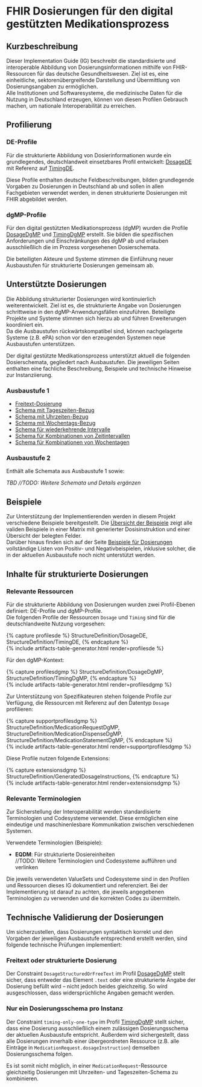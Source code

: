 # FHIR Dosierungen für den digital gestützten Medikationsprozess

## Kurzbeschreibung

Dieser Implementation Guide (IG) beschreibt die standardisierte und interoperable Abbildung von Dosierungsinformationen mithilfe von FHIR-Ressourcen für das deutsche Gesundheitswesen. Ziel ist es, eine einheitliche, sektorenübergreifende Darstellung und Übermittlung von Dosierungsangaben zu ermöglichen.  
Alle Institutionen und Softwaresysteme, die medizinische Daten für die Nutzung in Deutschland erzeugen, können von diesen Profilen Gebrauch machen, um nationale Interoperabilität zu erreichen.

## Profilierung

### DE-Profile

Für die strukturierte Abbildung von Dosierinformationen wurde ein grundlegendes, deutschlandweit einsetzbares Profil entwickelt: [DosageDE](./StructureDefinition-DosageDE.html) mit Referenz auf [TimingDE](./StructureDefinition-TimingDE.html).

Diese Profile enthalten deutsche Feldbeschreibungen, bilden grundlegende Vorgaben zu Dosierungen in Deutschland ab und sollen in allen Fachgebieten verwendet werden, in denen strukturierte Dosierungen mit FHIR abgebildet werden.

### dgMP-Profile

Für den digital gestützten Medikationsprozess (dgMP) wurden die Profile [DosageDgMP](./StructureDefinition-DosageDgMP.html) und [TimingDgMP](./StructureDefinition-TimingDgMP.html) erstellt. Sie bilden die spezifischen Anforderungen und Einschränkungen des dgMP ab und erlauben ausschließlich die im Prozess vorgesehenen Dosierschemata.

Die beteiligten Akteure und Systeme stimmen die Einführung neuer Ausbaustufen für strukturierte Dosierungen gemeinsam ab.

## Unterstützte Dosierungen

Die Abbildung strukturierter Dosierungen wird kontinuierlich weiterentwickelt. Ziel ist es, die strukturierte Angabe von Dosierungen schrittweise in den dgMP-Anwendungsfällen einzuführen. Beteiligte Projekte und Systeme stimmen sich hierzu ab und führen Erweiterungen koordiniert ein.  
Da die Ausbaustufen rückwärtskompatibel sind, können nachgelagerte Systeme (z.B. ePA) schon vor den erzeugenden Systemen neue Ausbaustufen unterstützen.

Der digital gestützte Medikationsprozess unterstützt aktuell die folgenden Dosierschemata, gegliedert nach Ausbaustufen. Die jeweiligen Seiten enthalten eine fachliche Beschreibung, Beispiele und technische Hinweise zur Instanziierung.

### Ausbaustufe 1

- [Freitext-Dosierung](./timing-freetext-scheme.html)
- [Schema mit Tageszeiten-Bezug](./timing-mman-scheme.html)
- [Schema mit Uhrzeiten-Bezug](./timing-timeofday-scheme.html)
- [Schema mit Wochentags-Bezug](./timing-weekday-scheme.html)
- [Schema für wiederkehrende Intervalle](./timing-interval-scheme.html)
- [Schema für Kombinationen von Zeitintervallen](./timing-comb-interval-scheme.html)
- [Schema für Kombinationen von Wochentagen](./timing-comb-dayofweek-scheme.html)

### Ausbaustufe 2

Enthält alle Schemata aus Ausbaustufe 1 sowie:

*TBD //TODO: Weitere Schemata und Details ergänzen*

## Beispiele

Zur Unterstützung der Implementierenden werden in diesem Projekt verschiedene Beispiele bereitgestellt. Die [Übersicht der Beispiele](./dosage-to-text-examples.html) zeigt alle validen Beispiele in einer Matrix mit generierter Dosisinstruktion und einer Übersicht der belegten Felder.  
Darüber hinaus finden sich auf der Seite [Beispiele für Dosierungen](./dosage-examples.html) vollständige Listen von Positiv- und Negativbeispielen, inklusive solcher, die in der aktuellen Ausbaustufe noch nicht unterstützt werden.

## Inhalte für strukturierte Dosierungen

### Relevante Ressourcen

Für die strukturierte Abbildung von Dosierungen wurden zwei Profil-Ebenen definiert: DE-Profile und dgMP-Profile.  
Die folgenden Profile der Ressourcen `Dosage` und `Timing` sind für die deutschlandweite Nutzung vorgesehen:

{% capture profilesde %}
StructureDefinition/DosageDE,
StructureDefinition/TimingDE,
{% endcapture %}  
{% include artifacts-table-generator.html render=profilesde %}

Für den dgMP-Kontext:

{% capture profilesdgmp %}
StructureDefinition/DosageDgMP,
StructureDefinition/TimingDgMP,
{% endcapture %}  
{% include artifacts-table-generator.html render=profilesdgmp %}

Zur Unterstützung von Spezifikateuren stehen folgende Profile zur Verfügung, die Ressourcen mit Referenz auf den Datentyp `Dosage` profilieren:

{% capture supportprofilesdgmp %}
StructureDefinition/MedicationRequestDgMP,
StructureDefinition/MedicationDispenseDgMP,
StructureDefinition/MedicationStatementDgMP,
{% endcapture %}  
{% include artifacts-table-generator.html render=supportprofilesdgmp %}

Diese Profile nutzen folgende Extensions:

{% capture extensionsdgmp %}
StructureDefinition/GeneratedDosageInstructions,
{% endcapture %}  
{% include artifacts-table-generator.html render=extensionsdgmp %}

### Relevante Terminologien

Zur Sicherstellung der Interoperabilität werden standardisierte Terminologien und Codesysteme verwendet. Diese ermöglichen eine eindeutige und maschinenlesbare Kommunikation zwischen verschiedenen Systemen.

Verwendete Terminologien (Beispiele):

- **EQDM**: Für strukturierte Dosiereinheiten  
//TODO: Weitere Terminologien und Codesysteme aufführen und verlinken

Die jeweils verwendeten ValueSets und Codesysteme sind in den Profilen und Ressourcen dieses IG dokumentiert und referenziert. Bei der Implementierung ist darauf zu achten, die jeweils angegebenen Terminologien zu verwenden und die korrekten Codes zu übermitteln.

## Technische Validierung der Dosierungen

Um sicherzustellen, dass Dosierungen syntaktisch korrekt und den Vorgaben der jeweiligen Ausbaustufe entsprechend erstellt werden, sind folgende technische Prüfungen implementiert:

### Freitext oder strukturierte Dosierung

Der Constraint `DosageStructuredOrFreeText` im Profil [DosageDgMP](./StructureDefinition-DosageDgMP.html) stellt sicher, dass entweder das Element `.text` oder eine strukturierte Angabe der Dosierung befüllt wird – nicht jedoch beides gleichzeitig. So wird ausgeschlossen, dass widersprüchliche Angaben gemacht werden.

### Nur ein Dosierungsschema pro Instanz

Der Constraint `timing-only-one-type` im Profil [TimingDgMP](./StructureDefinition-TimingDgMP.html) stellt sicher, dass eine Dosierung ausschließlich einem zulässigen Dosierungsschema der aktuellen Ausbaustufe entspricht. Außerdem wird sichergestellt, dass alle Dosierungen innerhalb einer übergeordneten Ressource (z.B. alle Einträge in `MedicationRequest.dosageInstruction`) demselben Dosierungsschema folgen.

Es ist somit nicht möglich, in einer `MedicationRequest`-Ressource gleichzeitig Dosierungen mit Uhrzeiten- und Tageszeiten-Schema zu kombinieren.
